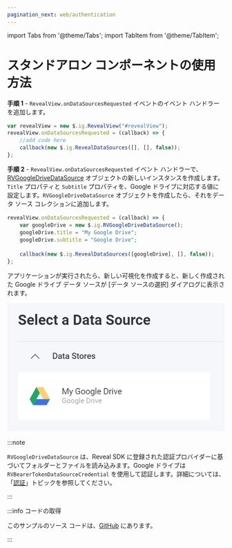 ```yaml
---
pagination_next: web/authentication
---
```


import Tabs from '@theme/Tabs';
import TabItem from '@theme/TabItem';

# スタンドアロン コンポーネントの使用方法

**手順 1** - `RevealView.onDataSourcesRequested` イベントのイベント ハンドラーを追加します。

```js
var revealView = new $.ig.RevealView("#revealView");
revealView.onDataSourcesRequested = (callback) => {
    //add code here
    callback(new $.ig.RevealDataSources([], [], false));
};
```

**手順 2** - `RevealView.onDataSourcesRequested` イベント ハンドラーで、[RVGoogleDriveDataSource](https://help.revealbi.io/api/javascript/latest/classes/rvgoogledrivedatasource.html) オブジェクトの新しいインスタンスを作成します。`Title` プロパティと `Subtitle` プロパティを、Google ドライブに対応する値に設定します。`RVGoogleDriveDataSource` オブジェクトを作成したら、それをデータ ソース コレクションに追加します。

```js
revealView.onDataSourcesRequested = (callback) => {
    var googleDrive = new $.ig.RVGoogleDriveDataSource();
    googleDrive.title = "My Google Drive";
    googleDrive.subtitle = "Google Drive";

    callback(new $.ig.RevealDataSources([googleDrive], [], false));
};
```

アプリケーションが実行されたら、新しい可視化を作成すると、新しく作成された Google ドライブ データ ソースが [データ ソースの選択] ダイアログに表示されます。

![](images/google-drive-data-source.jpg)

:::note

`RVGoogleDriveDataSource` は、Reveal SDK に登録された認証プロバイダーに基づいてフォルダーとファイルを読み込みます。Google ドライブは `RVBearerTokenDataSourceCredential` を使用して認証します。詳細については、「[認証](../authentication#bearer-token-authentication)」トピックを参照してください。

:::

:::info コードの取得

このサンプルのソース コードは、[GitHub](https://github.com/RevealBi/sdk-samples-javascript/tree/main/DataSources/GoogleDrive-ServiceAccount) にあります。

:::